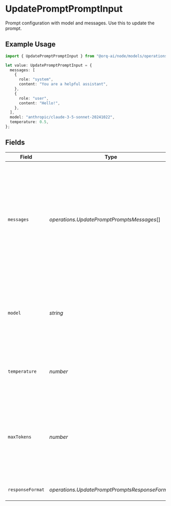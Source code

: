 # UpdatePromptPromptInput

Prompt configuration with model and messages. Use this to update the prompt.

## Example Usage

```typescript
import { UpdatePromptPromptInput } from "@orq-ai/node/models/operations";

let value: UpdatePromptPromptInput = {
  messages: [
    {
      role: "system",
      content: "You are a helpful assistant",
    },
    {
      role: "user",
      content: "Hello!",
    },
  ],
  model: "anthropic/claude-3-5-sonnet-20241022",
  temperature: 0.5,
};
```

## Fields

| Field                                                                                                                                                                                                                                                                              | Type                                                                                                                                                                                                                                                                               | Required                                                                                                                                                                                                                                                                           | Description                                                                                                                                                                                                                                                                        | Example                                                                                                                                                                                                                                                                            |
| ---------------------------------------------------------------------------------------------------------------------------------------------------------------------------------------------------------------------------------------------------------------------------------- | ---------------------------------------------------------------------------------------------------------------------------------------------------------------------------------------------------------------------------------------------------------------------------------- | ---------------------------------------------------------------------------------------------------------------------------------------------------------------------------------------------------------------------------------------------------------------------------------- | ---------------------------------------------------------------------------------------------------------------------------------------------------------------------------------------------------------------------------------------------------------------------------------- | ---------------------------------------------------------------------------------------------------------------------------------------------------------------------------------------------------------------------------------------------------------------------------------- |
| `messages`                                                                                                                                                                                                                                                                         | *operations.UpdatePromptPromptsMessages*[]                                                                                                                                                                                                                                         | :heavy_minus_sign:                                                                                                                                                                                                                                                                 | Array of messages that make up the conversation. Each message has a role (system, user, assistant, or tool) and content.                                                                                                                                                           | [<br/>{<br/>"role": "system",<br/>"content": "You are a helpful assistant"<br/>},<br/>{<br/>"role": "user",<br/>"content": "What is the weather today?"<br/>}<br/>]                                                                                                                |
| `model`                                                                                                                                                                                                                                                                            | *string*                                                                                                                                                                                                                                                                           | :heavy_minus_sign:                                                                                                                                                                                                                                                                 | Model ID used to generate the response, like `openai/gpt-4o` or `anthropic/claude-3-5-sonnet-20241022`. The full list of models can be found at https://docs.orq.ai/docs/ai-gateway-supported-models. Only chat models are supported.                                              | openai/gpt-4o                                                                                                                                                                                                                                                                      |
| `temperature`                                                                                                                                                                                                                                                                      | *number*                                                                                                                                                                                                                                                                           | :heavy_minus_sign:                                                                                                                                                                                                                                                                 | What sampling temperature to use, between 0 and 2. Higher values like 0.8 will make the output more random, while lower values like 0.2 will make it more focused and deterministic.                                                                                               |                                                                                                                                                                                                                                                                                    |
| `maxTokens`                                                                                                                                                                                                                                                                        | *number*                                                                                                                                                                                                                                                                           | :heavy_minus_sign:                                                                                                                                                                                                                                                                 | `[Deprecated]`. The maximum number of tokens that can be generated in the chat completion. This value can be used to control costs for text generated via API. <br/><br/> This value is now `deprecated` in favor of `max_completion_tokens`, and is not compatible with o1 series models. |                                                                                                                                                                                                                                                                                    |
| `responseFormat`                                                                                                                                                                                                                                                                   | *operations.UpdatePromptPromptsResponseFormat*                                                                                                                                                                                                                                     | :heavy_minus_sign:                                                                                                                                                                                                                                                                 | An object specifying the format that the model must output                                                                                                                                                                                                                         |                                                                                                                                                                                                                                                                                    |